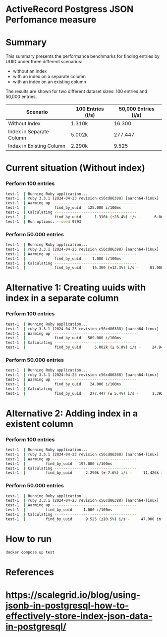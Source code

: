 # ActiveRecord Postgress JSON Perfomance measure

# Summary

This summary presents the performance benchmarks for finding entries by UUID under three different scenarios: 

- without an index 
- with an index on a separate column
- with an index on an existing column

The results are shown for two different dataset sizes: 100 entries and 50,000 entries.

| Scenario                | 100 Entries (i/s) | 50,000 Entries (i/s) |
|-------------------------|-------------------|----------------------|
| Without Index           | 1.310k            | 16.300               |
| Index in Separate Column| 5.002k            | 277.447              |
| Index in Existing Column| 2.290k            | 9.525                |


# Current situation (Without index)

### Perform 100 entries

```bash
test-1  | Running Ruby application...
test-1  | ruby 3.3.1 (2024-04-23 revision c56cd86388) [aarch64-linux]
test-1  | Warming up --------------------------------------
test-1  |             find_by_uuid   125.000 i/100ms
test-1  | Calculating -------------------------------------
test-1  |             find_by_uuid      1.310k (±28.4%) i/s -      6.000k in   5.037614s
test-1  | Run options: --seed 9793
```

### Perform 50.000 entries

```bash
test-1  | Running Ruby application...
test-1  | ruby 3.3.1 (2024-04-23 revision c56cd86388) [aarch64-linux]
test-1  | Warming up --------------------------------------
test-1  |             find_by_uuid     1.000 i/100ms
test-1  | Calculating -------------------------------------
test-1  |             find_by_uuid     16.300 (±12.3%) i/s -     81.000 in   5.056892s
```

# Alternative 1: Creating uuids with index in a separate column

### Perform 100 entries

```bash
test-1  | Running Ruby application...
test-1  | ruby 3.3.1 (2024-04-23 revision c56cd86388) [aarch64-linux]
test-1  | Warming up --------------------------------------
test-1  |             find_by_uuid   509.000 i/100ms
test-1  | Calculating -------------------------------------
test-1  |             find_by_uuid      5.002k (± 6.8%) i/s -     24.941k in   5.011577s
```
### Perform 50.000 entries

```bash
test-1  | Running Ruby application...
test-1  | ruby 3.3.1 (2024-04-23 revision c56cd86388) [aarch64-linux]
test-1  | Warming up --------------------------------------
test-1  |             find_by_uuid    24.000 i/100ms
test-1  | Calculating -------------------------------------
test-1  |             find_by_uuid    277.447 (± 5.4%) i/s -      1.392k in   5.034088s
```


# Alternative 2: Adding index in a existent column


### Perform 100 entries

```bash
test-1  | Running Ruby application...
test-1  | ruby 3.3.1 (2024-04-23 revision c56cd86388) [aarch64-linux]
test-1  | Warming up --------------------------------------
test-1  |         find_by_uuid   197.000 i/100ms
test-1  | Calculating -------------------------------------
test-1  |         find_by_uuid      2.290k (± 7.6%) i/s -     11.426k in   5.032567s
```
### Perform 50.000 entries

```bash
test-1  | Running Ruby application...
test-1  | ruby 3.3.1 (2024-04-23 revision c56cd86388) [aarch64-linux]
test-1  | Warming up --------------------------------------
test-1  |         find_by_uuid     1.000 i/100ms
test-1  | Calculating -------------------------------------
test-1  |         find_by_uuid      9.525 (±10.5%) i/s -     47.000 in   5.012350s
```

# How to run

```bash
docker compose up test
```

# References
# https://scalegrid.io/blog/using-jsonb-in-postgresql-how-to-effectively-store-index-json-data-in-postgresql/